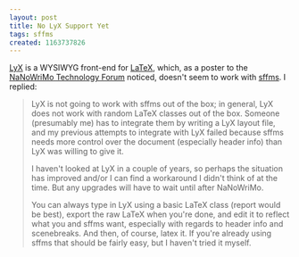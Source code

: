 ```yaml
---
layout: post
title: No LyX Support Yet
tags: sffms
created: 1163737826
---
```

[LyX](http://www.lyx.org/) is a WYSIWYG front-end for [LaTeX](http://www.latex-project.org/), which, as a poster to the [NaNoWriMo Technology Forum](http://www.nanowrimo.org/modules/newbb/viewtopic.php?topic_id=1533) noticed, doesn't seem to work with [sffms](/sffms/).  I replied:

> LyX is not going to work with sffms out of the box; in general, LyX does not work with random LaTeX classes out of the box. Someone (presumably me) has to integrate them by writing a LyX layout file, and my previous attempts to integrate with LyX failed because sffms needs more control over the document (especially header info) than LyX was willing to give it.<!--break-->
>
> I haven't looked at LyX in a couple of years, so perhaps the situation has improved and/or I can find a workaround I didn't think of at the time. But any upgrades will have to wait until after NaNoWriMo.
>
> You can always type in LyX using a basic LaTeX class (report would be best), export the raw LaTeX when you're done, and edit it to reflect what you and sffms want, especially with regards to header info and scenebreaks. And then, of course, latex it. If you're already using sffms that should be fairly easy, but I haven't tried it myself.
